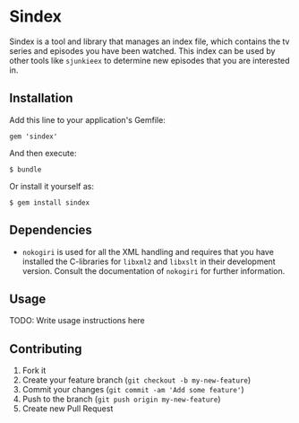 # Sindex

Sindex is a tool and library that manages an index file, which contains the tv
series and episodes you have been watched. This index can be used by other
tools like `sjunkieex` to determine new episodes that you are interested in.

## Installation

Add this line to your application's Gemfile:

    gem 'sindex'

And then execute:

    $ bundle

Or install it yourself as:

    $ gem install sindex

## Dependencies

 - `nokogiri` is used for all the XML handling and requires that you have
   installed the C-libraries for `libxml2` and `libxslt` in their development
   version. Consult the documentation of `nokogiri` for further information.

## Usage

TODO: Write usage instructions here

## Contributing

1. Fork it
2. Create your feature branch (`git checkout -b my-new-feature`)
3. Commit your changes (`git commit -am 'Add some feature'`)
4. Push to the branch (`git push origin my-new-feature`)
5. Create new Pull Request
